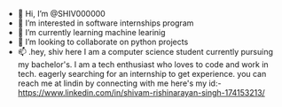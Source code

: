 - 👋 Hi, I’m @SHIV000000
- 👀 I’m interested in software internships program
- 🌱 I’m currently learning machine learinig
- 💞️ I’m looking to collaborate on python projects
- 📫 .hey, shiv here I am a computer science student currently pursuing my bachelor's. I am a tech enthusiast
who loves to code and work in tech. eagerly searching for an internship to get experience. you can reach me at lindin by connecting with me 
here's my id:- https://www.linkedin.com/in/shivam-rishinarayan-singh-174153213/

<!---
SHIV000000/SHIV000000 is a ✨ special ✨ repository because its `README.md` (this file) appears on your GitHub profile.
You can click the Preview link to take a look at your changes.
--->
